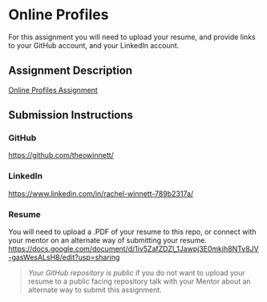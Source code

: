 # Online Profiles
For this assignment you will need to upload your resume, and provide links to your GitHub account, and your LinkedIn account.

## Assignment Description
[Online Profiles Assignment](https://education.launchcode.org/liftoff/assignments/online-profiles/)

## Submission Instructions
 
### GitHub
https://github.com/theowinnett/ 
### LinkedIn
https://www.linkedin.com/in/rachel-winnett-789b2317a/
### Resume
You will need to upload a .PDF of your resume to this repo, or connect with your mentor on an alternate way of submitting your resume.
https://docs.google.com/document/d/1iv5ZafZDZl_1Jawpj3E0mkjh8NTv8JV-gasWesALsH8/edit?usp=sharing
> *Your GitHub repository is public* if you do not want to upload your resume to a public facing repository talk with your Mentor about an alternate way to submit this assignment.
